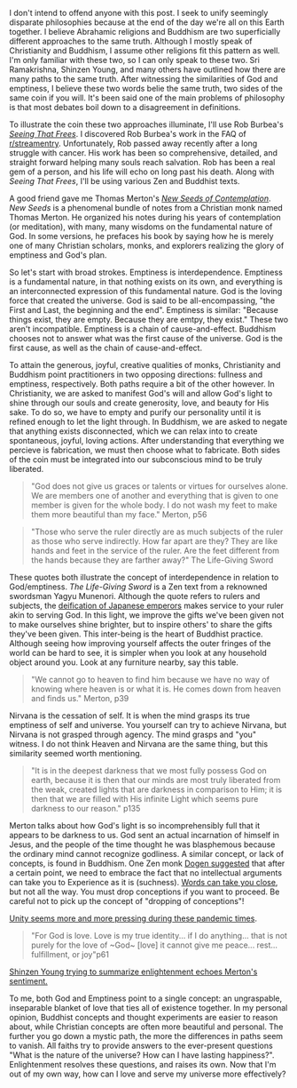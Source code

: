 I don't intend to offend anyone with this post. I seek to unify seemingly disparate philosophies because at the end of the day we're all on this Earth together. I believe Abrahamic religions and Buddhism are two superficially different approaches to the same truth. Although I mostly speak of Christianity and Buddhism, I assume other religions fit this pattern as well. I'm only familiar with these two, so I can only speak to these two. Sri Ramakrishna, Shinzen Young, and many others have outlined how there are many paths to the same truth. After witnessing the similarities of God and emptiness, I believe these two words belie the same truth, two sides of the same coin if you will. It's been said one of the main problems of philosophy is that most debates boil down to a disagreement in definitions. 

To illustrate the coin these two approaches illuminate, I'll use Rob Burbea's [_Seeing That Frees_](https://www.amazon.com/Seeing-That-Frees-Robert-Burbea/dp/0992848911). I discovered Rob Burbea's work in the FAQ of [r/streamentry](https://www.reddit.com/r/streamentry/). Unfortunately, Rob passed away recently after a long struggle with cancer. His work has been so comprehensive, detailed, and straight forward helping many souls reach salvation. Rob has been a real gem of a person, and his life will echo on long past his death. Along with _Seeing That Frees_, I'll be using various Zen and Buddhist texts.

A good friend gave me Thomas Merton's [_New Seeds of Contemplation_](https://www.goodreads.com/work/quotes/1133302-new-seeds-of-contemplation). _New Seeds_ is a phenomenal bundle of notes from a Christian monk named Thomas Merton. He organized his notes during his years of contemplation (or meditation), with many, many wisdoms on the fundamental nature of God. In some versions, he prefaces his book by saying how he is merely one of many Christian scholars, monks, and explorers realizing the glory of emptiness and God's plan.

So let's start with broad strokes. Emptiness is interdependence. Emptiness is a fundamental nature, in that nothing exists on its own, and everything is an interconnected expression of this fundamental nature. God is the loving force that created the universe. God is said to be all-encompassing, "the First and Last, the beginning and the end". Emptiness is similar: "Because things exist, they are empty. Because they are emtpy, they exist." These two aren't incompatible. Emptiness is a chain of cause-and-effect. Buddhism chooses not to answer what was the first cause of the universe. God is the first cause, as well as the chain of cause-and-effect. 

To attain the generous, joyful, creative qualities of monks, Christianity and Buddhism point practitioners in two opposing directions: fullness and emptiness, respectively. Both paths require a bit of the other however. In Christianity, we are asked to manifest God's will and allow God's light to shine through our souls and create generosity, love, and beauty for His sake. To do so, we have to empty and purify our personality until it is refined enough to let the light through. In Buddhism, we are asked to negate that anything exists disconnected, which we can relax into to create spontaneous, joyful, loving actions. After understanding that everything we percieve is fabrication, we must then choose what to fabricate. Both sides of the coin must be integrated into our subconscious mind to be truly liberated.

>"God does not give us graces or talents or virtues for ourselves alone. We are members one of another and everything that is given to one member is given for the whole body. I do not wash my feet to make them more beautiful than my face." Merton, p56

>"Those who serve the ruler directly are as much subjects of the ruler as those who serve indirectly. How far apart are they? They are like hands and feet in the service of the ruler. Are the feet different from the hands because they are farther away?" The Life-Giving Sword

These quotes both illustrate the concept of interdependence in relation to God/emptiness. _The Life-Giving Sword_ is a Zen text from a reknowned swordsman Yagyu Munenori. Although the quote refers to rulers and subjects, the [deification of Japanese emperors](https://www.jstor.org/stable/3773631) makes service to your ruler akin to serving God. In this light, we improve the gifts we've been given not to make ourselves shine brighter, but to inspire others' to share the gifts they've been given. This inter-being is the heart of Buddhist practice. Although seeing how improving yourself affects the outer fringes of the world can be hard to see, it is simpler when you look at any household object around you. Look at any furniture nearby, say this table. 



>"We cannot go to heaven to find him because we have no way of knowing where heaven is or what it is. He comes down from heaven and finds us." Merton, p39

Nirvana is the cessation of self. It is when the mind grasps its true emptiness of self and universe. You yourself can try to achieve Nirvana, but Nirvana is not grasped through agency. The mind grasps and "you" witness. I do not think Heaven and Nirvana are the same thing, but this similarity seemed worth mentioning. 

>"It is in the deepest darkness that we most fully possess God on earth, because it is then that our minds are most truly liberated from the weak, created lights that are darkness in comparison to Him; it is then that we are filled with His infinite Light which seems pure darkness to our reason." p135  

Merton talks about how God's light is so incomprehensibly full that it appears to be darkness to us. God sent an actual incarnation of himself in Jesus, and the people of the time thought he was blasphemous because the ordinary mind cannot recognize godliness. A similar concept, or lack of concepts, is found in Buddhism. One Zen monk [Dogen suggested](https://augustmeditations.wordpress.com/2015/05/14/dogens-backward-step/) that after a certain point, we need to embrace the fact that no intellectual arguments can take you to Experience as it is (suchness). [Words can take you close](https://uklineale.github.io/2020/04/11/more-than-words-can-say.html), but not all the way. You must drop conceptions if you want to proceed. Be careful not to pick up the concept of "dropping of conceptions"!

[Unity seems more and more pressing during these pandemic times](https://www.statnews.com/2021/08/27/its-easy-to-judge-the-unvaccinated-seek-a-better-alternative/).


>"For God is love. Love is my true identity... if I do anything... that is not purely for the love of ~God~ [love] it cannot give me peace... rest... fulfillment, or joy"p61

[Shinzen Young trying to summarize enlightenment echoes Merton's sentiment.](https://youtu.be/ptkH0uK1uXM?t=451)

To me, both God and Emptiness point to a single concept: an ungraspable, inseparable blanket of love that ties all of existence together. In my personal opinion, Buddhist concepts and thought experiments are easier to reason about, while Christian concepts are often more beautiful and personal. The further you go down a mystic path, the more the differences in paths seem to vanish. All faiths try to provide answers to the ever-present questions "What is the nature of the universe? How can I have lasting happiness?". Enlightenment resolves these questions, and raises its own. Now that I'm out of my own way, how can I love and serve my universe more effectively?
